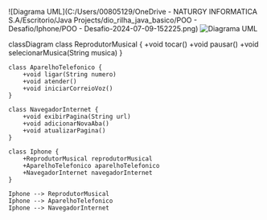 ![Diagrama UML](C:/Users/00805129/OneDrive - NATURGY INFORMATICA S.A/Escritorio/Java Projects/dio_rilha_java_basico/POO - Desafio/Iphone/POO - Desafio-2024-07-09-152225.png)
![Diagrama UML](caminho/para/sua/imagem.png)



classDiagram
    class ReprodutorMusical {
        +void tocar()
        +void pausar()
        +void selecionarMusica(String musica)
    }

    class AparelhoTelefonico {
        +void ligar(String numero)
        +void atender()
        +void iniciarCorreioVoz()
    }

    class NavegadorInternet {
        +void exibirPagina(String url)
        +void adicionarNovaAba()
        +void atualizarPagina()
    }

    class Iphone {
        +ReprodutorMusical reprodutorMusical
        +AparelhoTelefonico aparelhoTelefonico
        +NavegadorInternet navegadorInternet
    }

    Iphone --> ReprodutorMusical
    Iphone --> AparelhoTelefonico
    Iphone --> NavegadorInternet